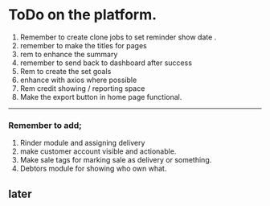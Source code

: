 # ToDo on the platform.

1. Remember to create clone jobs to set reminder show date .
2. remember to make the titles for pages
3. rem to enhance the summary
4. remember to send back to dashboard after success
5. Rem to create the set goals
6. enhance with axios where possible
7. Rem credit showing / reporting space
8. Make the export button in home page functional.

------
### Remember to add;
1. Rinder module and assigning delivery
2. make customer account visible and actionable.
3. Make sale tags for marking sale as delivery or something.
4. Debtors module for showing who own what.

later
--
